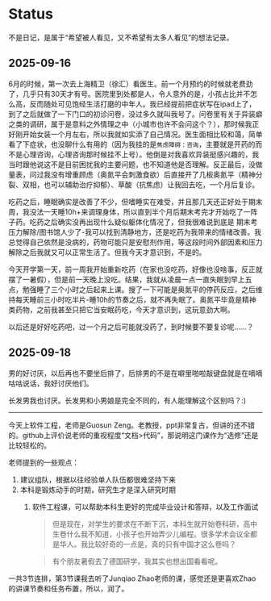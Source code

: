 # Status

不是日记，是属于“希望被人看见，又不希望有太多人看见”的想法记录。

## 2025-09-16

6月的时候，第一次去上海精卫（徐汇）看医生。前一个月预约的时候就老费劲了，几乎只有30天才有号。医院里到处都是人，令人意外的是，小孩占比并不怎么高，反而随处可见饱经生活打磨的中年人。我已经提前把症状写在ipad上了，到了之后就做了一下门口的初诊问卷，没过多久就叫我号了。问卷里有关于异装癖之类的调研，属于是意料之外情理之中（小城市也许不会问这个？），那时候我正好刚开始女装一个月左右，所以我就如实添了自己情况。医生面相比较和蔼，简单看了下症状，也没聊什么有用的（因为我挂的是`焦虑障碍：咨询`，主要就是开药的而不是心理咨询，心理咨询那时候挂不上号）。他倒是对我喜欢异装挺感兴趣的，我当时跟他说这不是目前困扰我的主要问题，也不知道他是否理解。反正最后，没做量表，问过我没有增重顾虑（奥氮平会刺激食欲）后直接开了几板奥氮平（精神分裂、双相，也可以辅助治疗抑郁）、草酸（抗焦虑）让我回去吃，一个月后复诊。

吃药之后，睡眠确实是改善了不少，但嗜睡实在难受，并且那几天还正好处于期末周，我没法一天睡10h+来调理身体，所以直到半个月后期末考完才开始吃了一阵子药。吃药之后确实没再出现什么疑似躯体化情况了，但我很难说到底是 期末考压力解除/图书馆人少了-我可以找到清静地方，还是吃药为我带来的情绪改善。我总觉得自己依然是没病的，药物可能只是安慰剂作用，等这段时间外部因素和压力解除之后我就又可以正常生活了。但我今天才意识到，不是的。

今天开学第一天，前一周我开始重新吃药（在家也没吃药，好像也没啥事，反正就摆了一暑假），但是前一天晚上没吃。结果，我就从凌晨一点一直失眠到早上五点，勉强睡了三个小时之后起来上课。搜了一下可能是奥氮平的停药反应，之后维持每天睡前三小时吃半片-睡10h的节奏之后，就不再失眠了。奥氮平毕竟是精神类药物，之前我甚至只把它当安眠药吃，今天才意识到，这玩意劲大啊。

以后还是好好吃药吧，过一个月之后可能就没药了，到时候要不要复诊呢……？

## 2025-09-18

男的好讨厌，以后再也不要坐后排了，后排男的不是在噼里啪啦敲键盘就是在嘀嘀咕咕说话，我好讨厌他们。

长发男我也讨厌。长发男和小男娘是完全不同的，有人能理解这个区别吗？:)

---

今天上软件工程，老师是Guosun Zeng。老教授，ppt非常复古，但讲的还不错的。github上评价说老师的重视程度“文档>代码”，那说明这门课作为“选修”还是比较轻松的。

老师提到的一些观点：

1. 建议组队，根据以往经验单人队伍都很难坚持下来
2. 本科是锻炼动手的时期，研究生才是深入研究时期
    1. 软件工程课，可以帮助本科生更好的完成毕业设计和答辩，以及工作面试
        > 但是现在，对学生的要求在不断下沉，本科生就开始卷科研，高中生卷什么我不知道，小孩子也开始弄少儿编程。很多学术会议全都是华人。我比较好奇的一点是，真的只有中国才这么卷吗？

        > 有个朋友暑假去了德国研学，我其实也想出国看看呢。

一共3节连排，第3节课我去听了Junqiao Zhao老师的课，感觉还是更喜欢Zhao的讲课节奏和任务布置，所以，润了。


